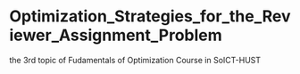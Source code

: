 # Optimization_Strategies_for_the_Reviewer_Assignment_Problem
the 3rd topic of Fudamentals of Optimization Course in SoICT-HUST
